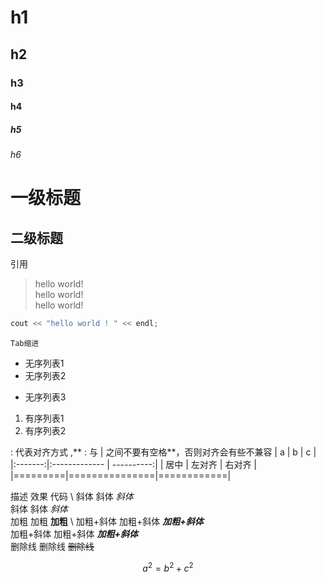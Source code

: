 # h1
## h2
### h3
#### h4
##### h5
###### h6

一级标题
==============

二级标题
--------------


引用

> hello world! \
hello world! \
hello world!

```C++
cout << "hello world ! " << endl;
```

    Tab缩进


- 无序列表1
- 无序列表2

* 无序列表3


1. 有序列表1
2. 有序列表2

: 代表对齐方式 ,** : 与 | 之间不要有空格**，否则对齐会有些不兼容
|    a    |       b       |      c     |
|:-------:|:------------- | ----------:|
|   居中  |     左对齐    |   右对齐   |
|=========|===============|============|




描述	效果	代码 \ 
斜体	斜体	*斜体* \
斜体	斜体	_斜体_ \
加粗	加粗	**加粗** \ 
加粗+斜体	加粗+斜体	***加粗+斜体*** \
加粗+斜体	加粗+斜体	**_加粗+斜体_** \
删除线	删除线	~~删除线~~ 




$$ a^2 = b^ 2 + c^2 $$
